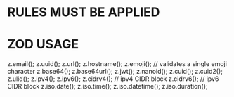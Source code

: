 # RULES MUST BE APPLIED

# ZOD USAGE
z.email();
z.uuid();
z.url();
z.hostname();
z.emoji();         // validates a single emoji character
z.base64();
z.base64url();
z.jwt();
z.nanoid();
z.cuid();
z.cuid2();
z.ulid();
z.ipv4();
z.ipv6();
z.cidrv4();        // ipv4 CIDR block
z.cidrv6();        // ipv6 CIDR block
z.iso.date();
z.iso.time();
z.iso.datetime();
z.iso.duration();